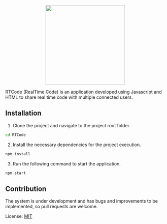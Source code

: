 <p align="center">
  <img src="https://user-images.githubusercontent.com/42881020/69838576-e81b7600-1232-11ea-8806-56992f5f9afe.png" width="250">
</p>

RTCode (RealTime Code) is an application developed using Javascript and HTML to share real time code with multiple connected users.

## Installation

1. Clone the project and navigate to the project root folder.

```bash
cd RTCode
```

2. Install the necessary dependencies for the project execution.

```bash
npm install
```

3. Run the following command to start the application.

```bash
npm start
```

## Contribution
The system is under development and has bugs and improvements to be implemented, so pull requests are welcome.

License: 
[MIT](https://choosealicense.com/licenses/mit/)

